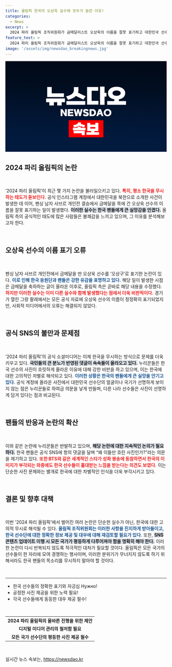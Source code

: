 ```yaml
---
title: 올림픽 한국의 오상욱 실수에 모두가 놀란 이유!
categories:
  - News
excerpt: >
  2024 파리 올림픽 조직위원회가 금메달리스트 오상욱의 이름을 잘못 표기하고 대한민국 선수단의 사진을 흐릿하게 올려 논란이 일고 있다. 누리꾼들은 반복되는 실수에 인종 차별을 의심하며 크게 반발하고 있다.
feature_text: >
  2024 파리 올림픽 조직위원회가 금메달리스트 오상욱의 이름을 잘못 표기하고 대한민국 선수단의 사진을 흐릿하게 올려 논란이 일고 있다. 누리꾼들은 반복되는 실수에 인종 차별을 의심하며 크게 반발하고 있다.
image: '/assets/img/newsdao_breakingnews.jpg'
---
```


<p><img src="/assets/img/newsdao_breakingnews.jpg" alt="cryptoinkorea 속보" /></p>

<h2 data-ke-size="size26">2024 파리 올림픽의 논란</h2>

<p data-ke-size="size16">&nbsp;</p>

<p>‘2024 파리 올림픽’이 최근 몇 가지 논란을 불러일으키고 있다. <b><span style="color: #ee2323;">특히, 평소 한국을 무시하는 태도가 돋보인다.</span></b> 공식 인스타그램 계정에서 대한민국을 북한으로 소개한 사건이 발생한 데 이어, 펜싱 남자 사브르 개인전 결승에서 금메달을 목에 건 오상욱 선수의 이름을 잘못 표기하는 일이 발생했다. <b><span style="background-color: #21538527;">이러한 실수는 한국 팬들에게 큰 실망감을 안겼다.</span></b> 올림픽 측의 공식적인 태도에 많은 사람들은 불쾌감을 느끼고 있으며, 그 이유를 분석해보고자 한다.</p>

<p data-ke-size="size16">&nbsp;</p>

<h2 data-ke-size="size26">오상욱 선수의 이름 표기 오류</h2>

<p data-ke-size="size16">&nbsp;</p>

<p>펜싱 남자 사브르 개인전에서 금메달을 딴 오상욱 선수를 ‘오상구’로 표기한 논란이 있다. <b><span style="color: #1a5490;">이로 인해 한국 응원단과 팬들은 강한 유감을 표명하고 있다.</span></b> 해당 일이 발생한 시점은 금메달을 축하하는 글이 올라온 이후로, 올림픽 측은 곧바로 해당 내용을 수정했다. <b><span style="color: #ee2323;">하지만 이러한 실수는 이미 다른 실수와 함께 발생했다는 점에서 더욱 비판적이다.</span></b> 경기가 열린 그랑 팔레에서는 모든 공식 자료에 오상욱 선수의 이름이 정정확히 표기되었지만, 사회적 미디어에서의 오류는 해결되지 않았다.</p>

<p data-ke-size="size16">&nbsp;</p>

<h2 data-ke-size="size26">공식 SNS의 불만과 문제점</h2>

<p data-ke-size="size16">&nbsp;</p>

<p>‘2024 파리 올림픽’의 공식 소셜미디어는 이제 한국을 무시하는 방식으로 문제를 더욱 키우고 있다. <b><span style="background-color: #21538527;">국민들의 큰 분노가 반영된 댓글이 속속들이 올라오고 있다.</span></b> 누리꾼들은 한국 선수의 사진이 흐릿하게 올라온 이유에 대해 강한 비판을 하고 있으며, 이는 한국에 대한 고의적인 차별로 해석되고 있다. <b><span style="color: #1a5490;">이러한 상황은 한국의 팬들에게 큰 실망을 안기고 있다.</span></b> 공식 계정에 올라온 사진에서 대한민국 선수단의 얼굴이나 국기가 선명하게 보이지 않는 점은 누리꾼들로 하여금 의문을 낳게 만들며, 다른 나라 선수들은 사진이 선명하게 담겨 있다는 점과 비교된다.</p>

<p data-ke-size="size16">&nbsp;</p>

<h2 data-ke-size="size26">팬들의 반응과 논란의 확산</h2>

<p data-ke-size="size16">&nbsp;</p>

<p>이와 같은 논란에 누리꾼들은 반발하고 있으며, <b><span style="background-color: #21538527;">해당 논란에 대한 지속적인 논의가 필요하다.</span></b> 한국 팬들은 공식 SNS에 항의 댓글을 달며 “왜 이들만 흐린 사진인가?”라는 의문을 제기하고 있다. <b><span style="color: #ee2323;">또한 BTS와 같은 세계적인 스타가 성화 봉송에 동참하면서 한국의 이미지가 부각되는 와중에도 한국 선수들이 홀대받는 느낌을 받는다는 의견도 보였다.</span></b> 이는 단순한 사진 문제와는 별개로 한국에 대한 차별적인 인식을 더욱 부각시키고 있다.</p>

<p data-ke-size="size16">&nbsp;</p>

<h2 data-ke-size="size26">결론 및 향후 대책</h2>

<p data-ke-size="size16">&nbsp;</p>

<p>이번 '2024 파리 올림픽'에서 벌어진 여러 논란은 단순한 실수가 아닌, 한국에 대한 고의적 무시로 해석될 수 있다. <b><span style="color: #1a5490;">올림픽 조직위원회는 이러한 사항을 진지하게 받아들이고, 한국 선수단에 대한 정확한 정보 제공 및 대우에 대해 재검토할 필요가 있다.</span></b> 또한, <b><span style="background-color: #21538527;">SNS 콘텐츠 업데이트 이행 시 모든 국가가 평등하게 다루어져야 함을 명확히 해야 한다.</span></b> 이러한 논란이 다시 반복되지 않도록 적극적인 대처가 필요할 것이다. 올림픽은 모든 국가의 선수들이 한 자리에 모여 경쟁하는 행사이며, 이러한 분위기가 무너지지 않도록 하기 위해서라도 한국 팬들의 목소리를 무시하지 말아야 할 것이다. </p>

<p data-ke-size="size16">&nbsp;</p>

<hr>

<ul>
<li>한국 선수들의 정확한 표기와 자긍심 Нужно!</li>
<li> 공정한 사진 제공을 위한 노력 필요! </li>
<li> 각국 선수들에게 동등한 대우 제공 필수!</li>
</ul>

<p data-ke-size="size16">&nbsp;</p>

<table>
<tr>
<td style="text-align: center; height: 17px;"><b>2024 파리 올림픽의 올바른 진행을 위한 제안</b></td>
</tr>
<tr>
<td style="text-align: center; height: 17px;"><b>디지털 미디어 관리의 철저함 필요</b></td>
</tr>
<tr>
<td style="text-align: center; height: 17px;"><b>모든 국가 선수단의 평등한 사진 제공 필수</b></td>
</tr>
</table>

<p data-ke-size="size16">&nbsp;</p>
실시간 뉴스 속보는, <a href="https://newsdao.kr" rel="dofollow">https://newsdao.kr</a>



